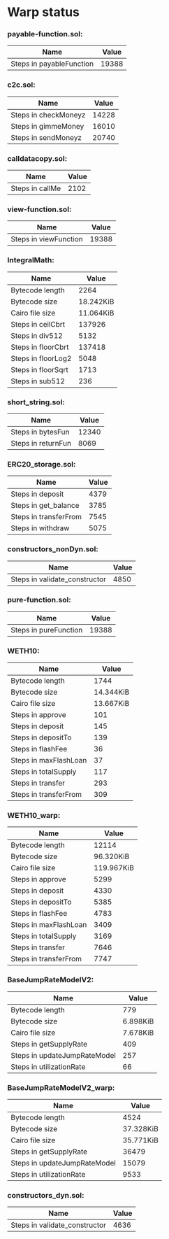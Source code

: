 # Warp status
### payable-function.sol:
| Name | Value |
| ----------- | ----------- |
| Steps in payableFunction | 19388 |
### c2c.sol:
| Name | Value |
| ----------- | ----------- |
| Steps in checkMoneyz | 14228 |
| Steps in gimmeMoney | 16010 |
| Steps in sendMoneyz | 20740 |
### calldatacopy.sol:
| Name | Value |
| ----------- | ----------- |
| Steps in callMe | 2102 |
### view-function.sol:
| Name | Value |
| ----------- | ----------- |
| Steps in viewFunction | 19388 |
### IntegralMath:
| Name | Value |
| ----------- | ----------- |
| Bytecode length | 2264 |
| Bytecode size | 18.242KiB |
| Cairo file size | 11.064KiB |
| Steps in ceilCbrt | 137926 |
| Steps in div512 | 5132 |
| Steps in floorCbrt | 137418 |
| Steps in floorLog2 | 5048 |
| Steps in floorSqrt | 1713 |
| Steps in sub512 | 236 |
### short_string.sol:
| Name | Value |
| ----------- | ----------- |
| Steps in bytesFun | 12340 |
| Steps in returnFun | 8069 |
### ERC20_storage.sol:
| Name | Value |
| ----------- | ----------- |
| Steps in deposit | 4379 |
| Steps in get_balance | 3785 |
| Steps in transferFrom | 7545 |
| Steps in withdraw | 5075 |
### constructors_nonDyn.sol:
| Name | Value |
| ----------- | ----------- |
| Steps in validate_constructor | 4850 |
### pure-function.sol:
| Name | Value |
| ----------- | ----------- |
| Steps in pureFunction | 19388 |
### WETH10:
| Name | Value |
| ----------- | ----------- |
| Bytecode length | 1744 |
| Bytecode size | 14.344KiB |
| Cairo file size | 13.667KiB |
| Steps in approve | 101 |
| Steps in deposit | 145 |
| Steps in depositTo | 139 |
| Steps in flashFee | 36 |
| Steps in maxFlashLoan | 37 |
| Steps in totalSupply | 117 |
| Steps in transfer | 293 |
| Steps in transferFrom | 309 |
### WETH10_warp:
| Name | Value |
| ----------- | ----------- |
| Bytecode length | 12114 |
| Bytecode size | 96.320KiB |
| Cairo file size | 119.967KiB |
| Steps in approve | 5299 |
| Steps in deposit | 4330 |
| Steps in depositTo | 5385 |
| Steps in flashFee | 4783 |
| Steps in maxFlashLoan | 3409 |
| Steps in totalSupply | 3169 |
| Steps in transfer | 7646 |
| Steps in transferFrom | 7747 |
### BaseJumpRateModelV2:
| Name | Value |
| ----------- | ----------- |
| Bytecode length | 779 |
| Bytecode size | 6.898KiB |
| Cairo file size | 7.678KiB |
| Steps in getSupplyRate | 409 |
| Steps in updateJumpRateModel | 257 |
| Steps in utilizationRate | 66 |
### BaseJumpRateModelV2_warp:
| Name | Value |
| ----------- | ----------- |
| Bytecode length | 4524 |
| Bytecode size | 37.328KiB |
| Cairo file size | 35.771KiB |
| Steps in getSupplyRate | 36479 |
| Steps in updateJumpRateModel | 15079 |
| Steps in utilizationRate | 9533 |
### constructors_dyn.sol:
| Name | Value |
| ----------- | ----------- |
| Steps in validate_constructor | 4636 |
